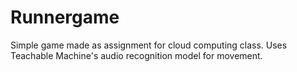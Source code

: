 # Runnergame
Simple game made as assignment for cloud computing class. Uses Teachable Machine's audio recognition model for movement.
